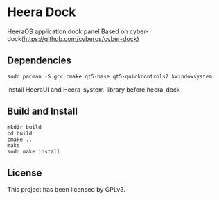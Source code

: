 # Heera Dock

HeeraOS application dock panel.Based on cyber-dock(https://github.com/cyberos/cyber-dock)

## Dependencies

```shell
sudo pacman -S gcc cmake qt5-base qt5-quickcontrols2 kwindowsystem
```

install  HeeraUI and Heera-system-library before heera-dock
## Build and Install

```
mkdir build
cd build
cmake ..
make
sudo make install
```

## License

This project has been licensed by GPLv3.
